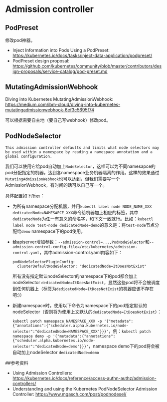 # Admission controller

## PodPreset

修改pod神器。

- Inject Information into Pods Using a PodPreset: https://kubernetes.io/docs/tasks/inject-data-application/podpreset/
- PodPreset design proposal: https://github.com/kubernetes/community/blob/master/contributors/design-proposals/service-catalog/pod-preset.md

## MutatingAdmissionWebhook

Diving into Kubernetes MutatingAdmissionWebhook: https://medium.com/ibm-cloud/diving-into-kubernetes-mutatingadmissionwebhook-6ef3c5695f74

可以根据需要自主地（要自己写webhook）修改pod。

## PodNodeSelector

```
This admission controller defaults and limits what node selectors may be used within a namespace by reading a namespace annotation and a global configuration.
```

我们可以使用它给pod自动加上`NodeSelector`，这样可以为不同namesapce的pod分配指定的机器，达到各namespace业务机器隔离的作用。这样的效果通过`MutatingAdmissionWebhook`也可以达到，但我们需要写一个AdmissionWebhook，有时间的话可以自己写一个。

具体配置如下所示：

* 为所有namespace分配机器，并用`kubectl label node NODE_NAME_XXX dedicatedNode=NAMESAPCE_XXX`命令给机器加上相应的标签，其中`dedicatedNode`为任一有意义的命名字，和下文一致就行。比如：`kubectl label node test-node dedicatedNode=demo`的意义是：将`test-node`节点分配给`demo` namespace下的pod使用。

* 给apiserver增加参数：`--admission-control=...,PodNodeSelector`和`--admission-control-config-file=/etc/kubernetes/admission-control.yaml`，其中admission-control.yaml内容如下：

  ```
  podNodeSelectorPluginConfig:
    clusterDefaultNodeSelector: "dedicatedNode=ItDoesNotExist"
  ```

  所有没有指定默认nodeSelector的namespace下的pod都会加上nodeSelector `dedicatedNode=ItDoesNotExist`，显然这些pod将不会被调度到任何机器上（标签为`dedicatedNode=ItDoesNotExist`的机器应该不存在吧:)）

* 新建namespace时，使用以下命令为namespace下的pod指定默认的nodeSelector（否则将为使用上文默认的`dedicatedNode=ItDoesNotExist`）：

  `kubectl patch namespace NAMESPACE_XXX -p '{"metadata":{"annotations":{"scheduler.alpha.kubernetes.io/node-selector":"dedicatedNode=NAMESPACE_XXX"}}}'`，例：`kubectl patch namespace demo -p '{"metadata":{"annotations":{"scheduler.alpha.kubernetes.io/node-selector":"dedicatedNode=demo"}}}'`，namespace demo下的pod将会被自动加上nodeSelector `dedicatedNode=demo`

##参考资料

* Using Admission Controllers: https://kubernetes.io/docs/reference/access-authn-authz/admission-controllers/
* Understanding and using the Kubernetes PodNodeSelector Admission Controller: https://www.mgasch.com/post/podnodesel/
